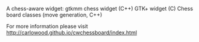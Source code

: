 A chess-aware widget:
	gtkmm chess widget (C++)
	GTK+ widget (C)
	Chess board classes (move generation, C++)

For more information please visit http://carlowood.github.io/cwchessboard/index.html
